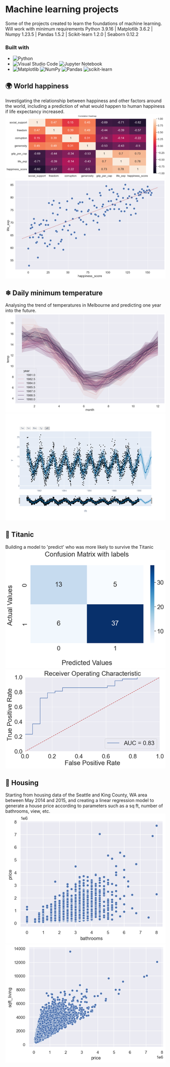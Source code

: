 # Machine learning projects
Some of the projects created to learn the foundations of machine learning.<br>
Will work with minimum requirements Python 3.9.16 | Matplotlib 3.6.2 | Numpy 1.23.5 | Pandas 1.5.2 | Scikit-learn 1.2.0 | Seaborn 0.12.2
### Built with
* ![Python](https://img.shields.io/badge/python-3670A0?style=for-the-badge&logo=python&logoColor=ffdd54)
* ![Visual Studio Code](https://img.shields.io/badge/Visual%20Studio%20Code-0078d7.svg?style=for-the-badge&logo=visual-studio-code&logoColor=white)
![Jupyter Notebook](https://img.shields.io/badge/jupyter-%23FA0F00.svg?style=for-the-badge&logo=jupyter&logoColor=white)
* ![Matplotlib](https://img.shields.io/badge/Matplotlib-%23ffffff.svg?style=for-the-badge&logo=Matplotlib&logoColor=black)
![NumPy](https://img.shields.io/badge/numpy-%23013243.svg?style=for-the-badge&logo=numpy&logoColor=white)
![Pandas](https://img.shields.io/badge/pandas-%23150458.svg?style=for-the-badge&logo=pandas&logoColor=white)
![scikit-learn](https://img.shields.io/badge/scikit--learn-%23F7931E.svg?style=for-the-badge&logo=scikit-learn&logoColor=white)
## 🌍 World happiness
Investigating the relationship between happiness and other factors around the world, including a prediction of what would happen to human happiness if life expectancy increased.
![Correlation heatmap](https://github.com/flbonanni/machine_learning/blob/main/World%20happiness%20database/img/correlation%20heatmap.png?raw=true)
![Life expectancy to happiness](https://github.com/flbonanni/machine_learning/blob/main/World%20happiness%20database/img/life%20expectancy%20to%20happiness.png?raw=true)
## ❄ Daily minimum temperature
Analysing the trend of temperatures in Melbourne and predicting one year into the future.
![Months trend](https://github.com/flbonanni/machine_learning/blob/main/Daily%20minimum%20temperatures/img/months_trend.png?raw=true)
![One year prediction](https://github.com/flbonanni/machine_learning/blob/main/Daily%20minimum%20temperatures/img/one_year_prediction.png?raw=true)
## 🚢 Titanic
Building a model to 'predict' who was more likely to survive the Titanic
![Confusion matrix](https://github.com/flbonanni/machine_learning/blob/main/Titanic%20database/confusion%20matrix.png?raw=true)
![ROC](https://github.com/flbonanni/machine_learning/blob/main/Titanic%20database/ROC.png?raw=true)
## 🏡 Housing
Starting from housing data of the Seattle and King County, WA area between May 2014 and 2015, and creating a linear regression model to generate a house price according to parameters such as a sq ft, number of bathrooms, view, etc.
![Bathrooms to price](https://github.com/flbonanni/machine_learning/blob/main/Housing%20data/img/bathrooms_to_price.png?raw=true)
![Sq ft to price](https://github.com/flbonanni/machine_learning/blob/main/Housing%20data/img/sqft_to_price.png?raw=true)
